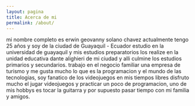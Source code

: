 ```yaml
---
layout: pagina
title: Acerca de mi
permalink: /about/
---
```

mi nombre completo es erwin geovanny solano chavez actualmente tengo 25 años y soy de la ciudad de Guayaquil - Ecuador estudio en la universidad de guayaquil y mis estudios preparatorios los realize en la unidad educativa dante alighieri de mi ciudad y alli culmine los estudios primarios y secundarios.
trabajo en el negocio familiar una empresa de turismo y me gusta mucho lo que es la programacion y el mundo de las tecnologias, soy fanatico de los videojuegos en mis tiempos libres disfruto mucho el jugar videojuegos y practicar un poco de programacion, uno de mis hobbys es tocar la guitarra y por supuesto pasar tiempo con mi familia y amigos.
